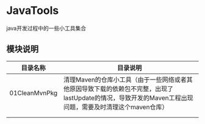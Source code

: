 # JavaTools
java开发过程中的一些小工具集合



## 模块说明

| 目录名称      | 目录说明                                                     |
| ------------- | ------------------------------------------------------------ |
| 01CleanMvnPkg | 清理Maven的仓库小工具（由于一些网络或者其他原因导致下载的依赖包不完整，出现了lastUpdate的情况，导致开发的Maven工程出现问题，需要及时清理这个maven仓库） |
|               |                                                              |
|               |                                                              |

